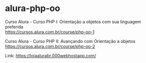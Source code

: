 # alura-php-oo
Curso Alura - Curso PHP I: Orientação a objetos com sua linguagem preferida
</br>https://cursos.alura.com.br/course/php-oo-1

Curso Alura - Curso PHP II: Avançando com Orientação a objetos
</br>https://cursos.alura.com.br/course/php-oo-2

Link: https://lojaalurabr.000webhostapp.com/